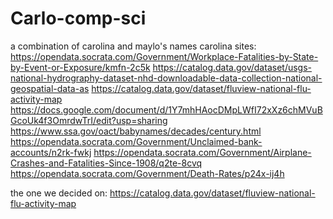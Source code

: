 # Carlo-comp-sci
a combination of carolina and maylo's names
carolina sites:
  https://opendata.socrata.com/Government/Workplace-Fatalities-by-State-by-Event-or-Exposure/kmfn-2c5k 
  https://catalog.data.gov/dataset/usgs-national-hydrography-dataset-nhd-downloadable-data-collection-national-geospatial-data-as 
  https://catalog.data.gov/dataset/fluview-national-flu-activity-map 
  https://docs.google.com/document/d/1Y7mhHAocDMpLWfI72xXz6chMVuBGcoUk4f3OmrdwTrI/edit?usp=sharing 
  https://www.ssa.gov/oact/babynames/decades/century.html 
  https://opendata.socrata.com/Government/Unclaimed-bank-accounts/n2rk-fwkj 
  https://opendata.socrata.com/Government/Airplane-Crashes-and-Fatalities-Since-1908/q2te-8cvq 
  https://opendata.socrata.com/Government/Death-Rates/p24x-ij4h 


the one we decided on:
  https://catalog.data.gov/dataset/fluview-national-flu-activity-map 
